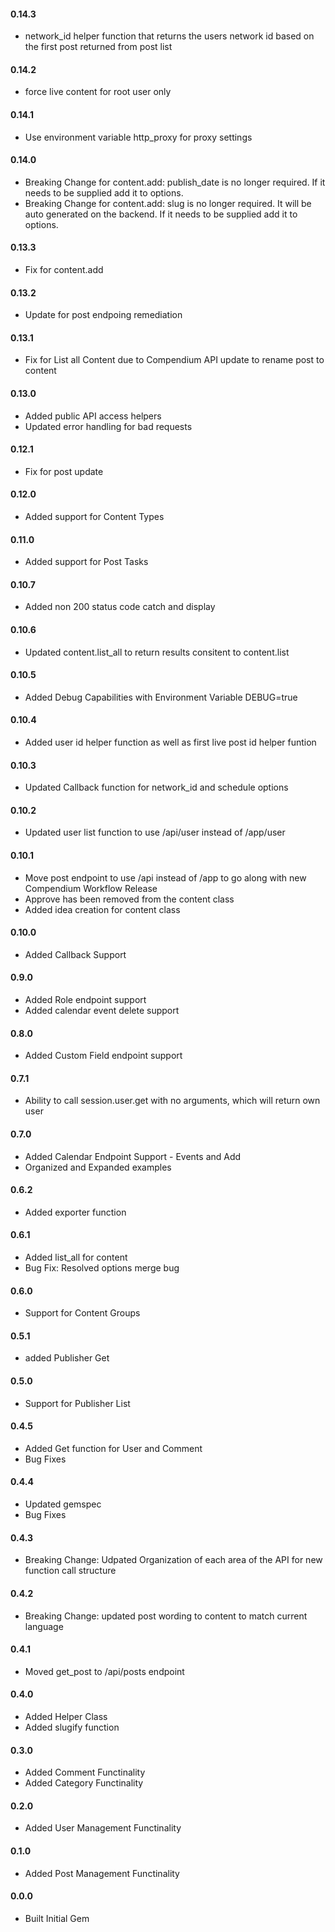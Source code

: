 <h4>0.14.3</h4>

* network_id helper function that returns the users network id based on the first post returned from post list

<h4>0.14.2</h4>

* force live content for root user only

<h4>0.14.1</h4>

* Use environment variable http_proxy for proxy settings

<h4>0.14.0</h4>

* Breaking Change for content.add: publish_date is no longer required. If it needs to be supplied add it to options.
* Breaking Change for content.add: slug is no longer required. It will be auto generated on the backend. If it needs to be supplied add it to options.

<h4>0.13.3</h4>

* Fix for content.add

<h4>0.13.2</h4>

* Update for post endpoing remediation

<h4>0.13.1</h4>

* Fix for List all Content due to Compendium API update to rename post to content

<h4>0.13.0</h4>

* Added public API access helpers
* Updated error handling for bad requests

<h4>0.12.1</h4>

* Fix for post update

<h4>0.12.0</h4>

* Added support for Content Types

<h4>0.11.0</h4>

* Added support for Post Tasks

<h4>0.10.7</h4>

* Added non 200 status code catch and display

<h4>0.10.6</h4>

* Updated content.list_all to return results consitent to content.list

<h4>0.10.5</h4>

* Added Debug Capabilities with Environment Variable DEBUG=true

<h4>0.10.4</h4>

* Added user id helper function as well as first live post id helper funtion

<h4>0.10.3</h4>

* Updated Callback function for network_id and schedule options

<h4>0.10.2</h4>

* Updated user list function to use /api/user instead of /app/user

<h4>0.10.1</h4>

* Move post endpoint to use /api instead of /app to go along with new Compendium Workflow Release
* Approve has been removed from the content class
* Added idea creation for content class

<h4>0.10.0</h4>

* Added Callback Support

<h4>0.9.0</h4>

* Added Role endpoint support
* Added calendar event delete support

<h4>0.8.0</h4>

* Added Custom Field endpoint support

<h4>0.7.1</h4>

* Ability to call session.user.get with no arguments, which will return own user

<h4>0.7.0</h4>

* Added Calendar Endpoint Support - Events and Add
* Organized and Expanded examples

<h4>0.6.2</h4>

* Added exporter function

<h4>0.6.1</h4>

* Added list_all for content
* Bug Fix: Resolved options merge bug

<h4>0.6.0</h4>

* Support for Content Groups

<h4>0.5.1</h4>

* added Publisher Get

<h4>0.5.0</h4>

* Support for Publisher List

<h4>0.4.5</h4>

* Added Get function for User and Comment
* Bug Fixes

<h4>0.4.4</h4>

* Updated gemspec
* Bug Fixes

<h4>0.4.3</h4>

* Breaking Change: Udpated Organization of each area of the API for new function call structure

<h4>0.4.2</h4>

* Breaking Change: updated post wording to content to match current language

<h4>0.4.1</h4>

* Moved get_post to /api/posts endpoint

<h4>0.4.0</h4>

* Added Helper Class
* Added slugify function

<h4>0.3.0</h4>

* Added Comment Functinality
* Added Category Functinality

<h4>0.2.0</h4>

* Added User Management Functinality

<h4>0.1.0</h4>

* Added Post Management Functinality

<h4>0.0.0</h4>

* Built Initial Gem
